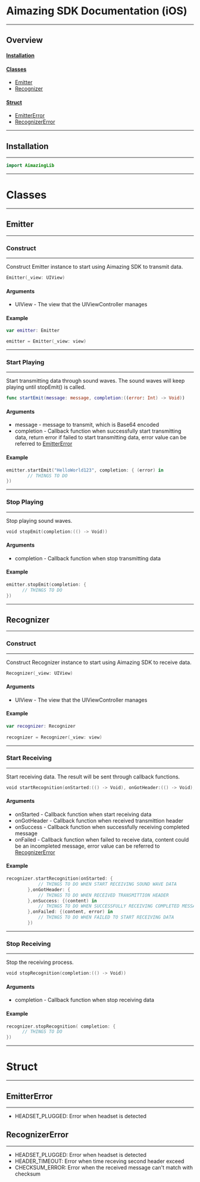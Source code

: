 # Aimazing SDK Documentation (iOS)
---
## Overview

#### [Installation](#installation-1)

#### [Classes](#classes-1)
* [Emitter](#emitter)
* [Recognizer](#recognizer)

#### [Struct](#struct-1)
* [EmitterError](#emittererror)
* [RecognizerError](#recognizererror)

---
## Installation
---
```swift
import AimazingLib
```
---
# Classes
---
## Emitter
---
### Construct
---
Construct Emitter instance to start using Aimazing SDK to transmit data.
```swift
Emitter(_view: UIView)
```

#### Arguments
* UIView - The view that the UIViewController manages

#### Example
```swift
var emitter: Emitter

emitter = Emitter(_view: view)
```
---
### Start Playing
---
Start transmitting data through sound waves. The sound waves will keep playing until stopEmit() is called.
```swift
func startEmit(message: message, completion:((error: Int) -> Void))
```

#### Arguments
* message - message to transmit, which is Base64 encoded
* completion - Callback function when successfully start transmitting data, return error if failed to start transmitting data, error value can be referred to [EmitterError](#emittererror)

#### Example
```swift
emitter.startEmit("HelloWorld123", completion: { (error) in
        // THINGS TO DO
})
```

---
### Stop Playing
---
Stop playing sound waves.
```swift
void stopEmit(completion:(() -> Void))
```

#### Arguments
* completion - Callback function when stop transmitting data

#### Example
```swift
emitter.stopEmit(completion: {
      // THINGS TO DO 
})
```
---

## Recognizer
---
### Construct
---
Construct Recognizer instance to start using Aimazing SDK to receive data.
```swift
Recognizer(_view: UIView)
```

#### Arguments
* UIView - The view that the UIViewController manages

#### Example
```swift
var recognizer: Recognizer
    
recognizer = Recognizer(_view: view)
```
---
### Start Receiving
---
Start receiving data. The result will be sent through callback functions. 
```swift
void startRecognition(onStarted:(() -> Void), onGotHeader:(() -> Void), onSuccess:((content: String) -> Void), onFailed:((content, error)  -> Void))
```

#### Arguments
* onStarted - Callback function when start receiving data
* onGotHeader - Callback function when received transmittion header
* onSuccess - Callback function when successfully receiving completed message
* onFailed - Callback function when failed to receive data, content could be an incompleted message, error value can be referred to [RecognizerError](#recognizererror) 

#### Example
```swift
recognizer.startRecognition(onStarted: {
            // THINGS TO DO WHEN START RECEIVING SOUND WAVE DATA
        },onGotHeader: {
            // THINGS TO DO WHEN RECEIVED TRANSMITTION HEADER
        },onSuccess: {(content) in
            // THINGS TO DO WHEN SUCCESSFULLY RECEIVING COMPLETED MESSAGE
        },onFailed: {(content, error) in
            // THINGS TO DO WHEN FAILED TO START RECEIVING DATA
        })
```
---
### Stop Receiving
---
Stop the receiving process.
```swift
void stopRecognition(completion:(() -> Void))
```

#### Arguments
* completion - Callback function when stop receiving data

#### Example
```swift
recognizer.stopRecognition( completion: {
      // THINGS TO DO 
})
```
---
# Struct
---
## EmitterError
---
* HEADSET_PLUGGED: Error when headset is detected

## RecognizerError
---
* HEADSET_PLUGGED: Error when headset is detected
* HEADER_TIMEOUT: Error when time receving second header exceed
* CHECKSUM_ERROR: Error when the received message can't match with checksum
